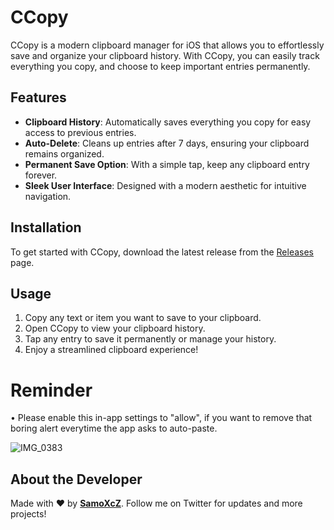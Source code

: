 # CCopy

CCopy is a modern clipboard manager for iOS that allows you to effortlessly save and organize your clipboard history. With CCopy, you can easily track everything you copy, and choose to keep important entries permanently.

## Features

- **Clipboard History**: Automatically saves everything you copy for easy access to previous entries.
- **Auto-Delete**: Cleans up entries after 7 days, ensuring your clipboard remains organized.
- **Permanent Save Option**: With a simple tap, keep any clipboard entry forever.
- **Sleek User Interface**: Designed with a modern aesthetic for intuitive navigation.


## Installation

To get started with CCopy, download the latest release from the [Releases](https://github.com/SamoXcZ/CCopy/releases/tag/1.0) page.

## Usage

1. Copy any text or item you want to save to your clipboard.
2. Open CCopy to view your clipboard history.
3. Tap any entry to save it permanently or manage your history.
4. Enjoy a streamlined clipboard experience!

# Reminder
• Please enable this in-app settings to "allow", if you want to remove that boring alert everytime the app asks to auto-paste.

![IMG_0383](https://github.com/user-attachments/assets/2cf39beb-bd35-48a5-82e6-073ed768489b)


## About the Developer

Made with ❤️ by **[SamoXcZ](https://x.com/samoxcz?s=21)**. Follow me on Twitter for updates and more projects!
